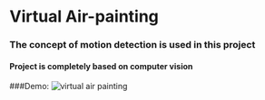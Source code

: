 # Virtual Air-painting
### The concept of motion detection is used in this project

#### Project is completely based on computer vision 

###Demo:
![virtual air painting](https://user-images.githubusercontent.com/48486760/140608453-78fbaaf1-59a7-4318-8b6f-a9d904c458ae.gif)



